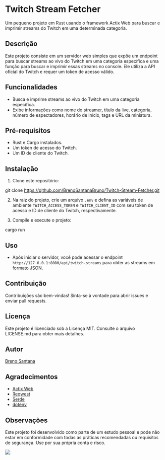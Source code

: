 # Twitch Stream Fetcher

Um pequeno projeto em Rust usando o framework Actix Web para buscar e imprimir streams do Twitch em uma determinada categoria.

## Descrição

Este projeto consiste em um servidor web simples que expõe um endpoint para buscar streams ao vivo do Twitch em uma categoria específica e uma função para buscar e imprimir essas streams no console. Ele utiliza a API oficial do Twitch e requer um token de acesso válido.

## Funcionalidades

- Busca e imprime streams ao vivo do Twitch em uma categoria específica.
- Exibe informações como nome do streamer, título da live, categoria, número de espectadores, horário de início, tags e URL da miniatura.

## Pré-requisitos

- Rust e Cargo instalados.
- Um token de acesso do Twitch.
- Um ID de cliente do Twitch.

## Instalação

1. Clone este repositório:

git clone https://github.com/BrenoSantanaBruno/Twitch-Stream-Fetcher.git


2. Na raiz do projeto, crie um arquivo `.env` e defina as variáveis de ambiente `TWITCH_ACCESS_TOKEN` e `TWITCH_CLIENT_ID` com seu token de acesso e ID de cliente do Twitch, respectivamente.

3. Compile e execute o projeto:

cargo run


## Uso

- Após iniciar o servidor, você pode acessar o endpoint `http://127.0.0.1:8080/api/twitch-streams` para obter as streams em formato JSON.

[//]: # (- As streams também serão impressas no console durante a execução.)

## Contribuição

Contribuições são bem-vindas! Sinta-se à vontade para abrir issues e enviar pull requests.

## Licença

Este projeto é licenciado sob a Licença MIT. Consulte o arquivo LICENSE.md para obter mais detalhes.

## Autor

[Breno Santana](https://github.com/BrenoSantanaBruno)

## Agradecimentos

- [Actix Web](https://actix.rs/)
- [Reqwest](https://docs.rs/reqwest/)
- [Serde](https://serde.rs/)
- [dotenv](https://github.com/dotenv-rs/dotenv)

## Observações

Este projeto foi desenvolvido como parte de um estudo pessoal e pode não estar em conformidade com todas as práticas recomendadas ou requisitos de segurança. Use por sua própria conta e risco.

![](https://rustacean.net/assets/rustacean-flat-happy.png)
